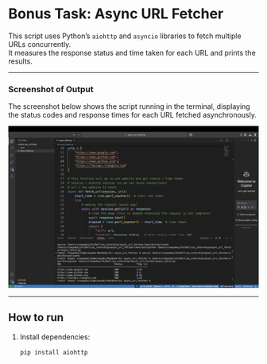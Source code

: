 # Bonus Task: Async URL Fetcher

This script uses Python’s `aiohttp` and `asyncio` libraries to fetch multiple URLs concurrently.  
It measures the response status and time taken for each URL and prints the results.

---

### Screenshot of Output

The screenshot below shows the script running in the terminal, displaying the status codes and response times for each URL fetched asynchronously.

![Async Task Output](Async_screensho.png)

---

## How to run

1. Install dependencies:  
   ```bash
   pip install aiohttp
